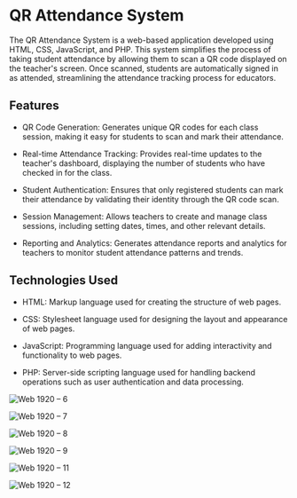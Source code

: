 # QR Attendance System
The QR Attendance System is a web-based application developed using HTML, CSS, JavaScript, and PHP. This system simplifies the process of taking student attendance by allowing them to scan a QR code displayed on the teacher's screen. Once scanned, students are automatically signed in as attended, streamlining the attendance tracking process for educators.

## Features
- QR Code Generation: Generates unique QR codes for each class session, making it easy for students to scan and mark their attendance.

- Real-time Attendance Tracking: Provides real-time updates to the teacher's dashboard, displaying the number of students who have checked in for the class.

- Student Authentication: Ensures that only registered students can mark their attendance by validating their identity through the QR code scan.

- Session Management: Allows teachers to create and manage class sessions, including setting dates, times, and other relevant details.

- Reporting and Analytics: Generates attendance reports and analytics for teachers to monitor student attendance patterns and trends.

## Technologies Used
- HTML: Markup language used for creating the structure of web pages.

- CSS: Stylesheet language used for designing the layout and appearance of web pages.

- JavaScript: Programming language used for adding interactivity and functionality to web pages.

- PHP: Server-side scripting language used for handling backend operations such as user authentication and data processing.

![Web 1920 – 6](https://github.com/Barez001159544/attendances/assets/85757765/a5ed6a52-4a4e-4717-aac5-355f5ec82d91)

![Web 1920 – 7](https://github.com/Barez001159544/attendances/assets/85757765/b494bda6-5135-4f69-a7a1-b8ff87b0eb25)

![Web 1920 – 8](https://github.com/Barez001159544/attendances/assets/85757765/ca0399f7-1f89-487d-bd96-cbbc78e7f3fb)

![Web 1920 – 9](https://github.com/Barez001159544/attendances/assets/85757765/e6d224ad-1e08-4287-b3ce-f26b0de5d8d4)

![Web 1920 – 11](https://github.com/Barez001159544/attendances/assets/85757765/2130a1da-c560-409e-ba0b-0e917b2f9791)

![Web 1920 – 12](https://github.com/Barez001159544/attendances/assets/85757765/9b29c3c5-df91-487e-88c7-6ac2da1392c5)
